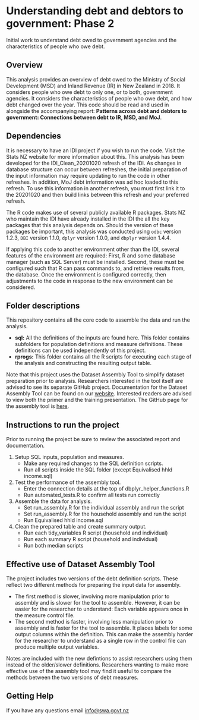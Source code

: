 # Understanding debt and debtors to government: Phase 2
Initial work to understand debt owed to government agencies and the characteristics of people who owe debt.

## Overview
This analysis provides an overview of debt owed to the Ministry of Social Development (MSD) and Inland Revenue (IR) in New Zealand in 2018. It considers people who owe debt to only one, or to both, government agencies.
It considers the characteristics of people who owe debt, and how debt changed over the year.
This code should be read and used in alongside the accompanying report: **Patterns across debt and debtors to government: Connections between debt to IR, MSD, and MoJ**.

## Dependencies
It is necessary to have an IDI project if you wish to run the code.
 Visit the Stats NZ website for more information about this. 
This analysis has been developed for the IDI_Clean_20201020 refresh of the IDI.
 As changes in database structure can occur between refreshes, the initial preparation
 of the input information may require updating to run the code in other refreshes.
 In addition, MoJ debt information was ad hoc loaded to this refresh. To use this information in
 another refresh, you must first link it to the 20201020 and then build links between this refresh
 and your preferred refresh.

The R code makes use of several publicly available R packages. Stats NZ who maintain the IDI
have already installed in the IDI the all the key packages that this analysis depends on. Should the version of 
these packages be important, this analysis was conducted using `odbc` version 1.2.3,
 `DBI` version 1.1.0, `dplyr` version 1.0.0, and `dbplyr` version 1.4.4.

If applying this code to another environment other than the IDI, several features of the environment
 are required: First, R and some database manager (such as SQL Server) must be installed. Second, these 
must be configured such that R can pass commands to, and retrieve results from, the database. Once the 
environment is configured correctly, then adjustments to the code in response to the new environment can
 be considered.

## Folder descriptions
This repository contains all the core code to assemble the data and run the analysis.

* **sql:** All the definitions of the inputs are found here. This folder contains subfolders for population definitions and measure definitions. These definitions can be used independently of this project.
* **rprogs:** This folder contains all the R scripts for executing each stage of the analysis and constructing the resulting output table.

Note that this project uses the Dataset Assembly Tool to simplify dataset preparation prior to analysis. Researchers interested in the tool itself are advised to see its separate GitHub project.
Documentation for the Dataset Assembly Tool can be found on our [website](https://swa.govt.nz/publications/guidance/). Interested readers are advised to view both the primer and the training presentation.
The GitHub page for the assembly tool is [here](https://github.com/nz-social-wellbeing-agency/dataset_assembly_tool).

## Instructions to run the project

Prior to running the project be sure to review the associated report and documentation.

1. Setup SQL inputs, population and measures.
	* Make any required changes to the SQL definition scripts.
	* Run all scripts inside the SQL folder (except Equivalised hhld income.sql)
2. Test the performance of the assembly tool.
	* Enter the connection details at the top of dbplyr_helper_functions.R
	* Run automated_tests.R to confirm all tests run correctly
3. Assemble the data for analysis.
	* Set run_assembly.R for the individual assembly and run the script
	* Set run_assembly.R for the household assembly and run the script
	* Run Equivalised hhld income.sql
4. Clean the prepared table and create summary output.
	* Run each tidy_variables R script (household and individual)
	* Run each summary R script (household and individual)
	* Run both median scripts

## Effective use of Dataset Assembly Tool

The project includes two versions of the debt definition scripts. These reflect two different methods for preparing the input data for assembly.

* The first method is slower, involving more manipulation prior to assembly and is slower for the tool to assemble. However, it can be easier
for the researcher to understand: Each variable appears once in the measure control file.
* The second method is faster, involving less manipulation prior to assembly and is faster for the tool to assemble. It places labels
for some output columns within the definition. This can make the assembly harder for the researcher to understand as a single row in the
control file can produce multiple output variables.

Notes are included with the new defintions to assist researchers using them instead of the older/slower definitions. Researchers wanting to
make more effective use of the assembly tool may find it useful to compare the methods between the two versions of debt measures.

## Getting Help
If you have any questions email info@swa.govt.nz
